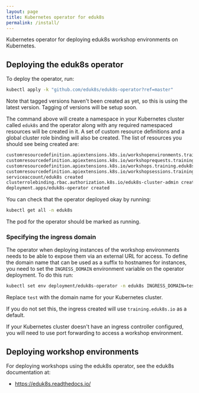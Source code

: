 ```yaml
---
layout: page
title: Kubernetes operator for eduk8s
permalink: /install/
---
```

Kubernetes operator for deploying eduk8s workshop environments on Kubernetes.

## Deploying the eduk8s operator

To deploy the operator, run:

```bash
kubectl apply -k "github.com/eduk8s/eduk8s-operator?ref=master"
```

Note that tagged versions haven't been created as yet, so this is using the latest version. Tagging of versions will be setup soon.

The command above will create a namespace in your Kubernetes cluster called `eduk8s` and the operator along with any required namespaced resources will be created in it. A set of custom resource definitions and a global cluster role binding will also be created. The list of resources you should see being created are:

```bash
customresourcedefinition.apiextensions.k8s.io/workshopenvironments.training.eduk8s.io created
customresourcedefinition.apiextensions.k8s.io/workshoprequests.training.eduk8s.io created
customresourcedefinition.apiextensions.k8s.io/workshops.training.eduk8s.io created
customresourcedefinition.apiextensions.k8s.io/workshopsessions.training.eduk8s.io created
serviceaccount/eduk8s created
clusterrolebinding.rbac.authorization.k8s.io/eduk8s-cluster-admin created
deployment.apps/eduk8s-operator created
```

You can check that the operator deployed okay by running:

```bash
kubectl get all -n eduk8s
```

The pod for the operator should be marked as running.

### Specifying the ingress domain

The operator when deploying instances of the workshop environments needs to be able to expose them via an external URL for access. To define the domain name that can be used as a suffix to hostnames for instances, you need to set the `INGRESS_DOMAIN` environment variable on the operator deployment. To do this run:

```bash
kubectl set env deployment/eduk8s-operator -n eduk8s INGRESS_DOMAIN=test
```

Replace `test` with the domain name for your Kubernetes cluster.

If you do not set this, the ingress created will use `training.eduk8s.io` as a default.

If your Kubernetes cluster doesn't have an ingress controller configured, you will need to use port forwarding to access a workshop environment.

## Deploying workshop environments

For deploying workshops using the eduk8s operator, see the eduk8s documentation at:

* https://eduk8s.readthedocs.io/